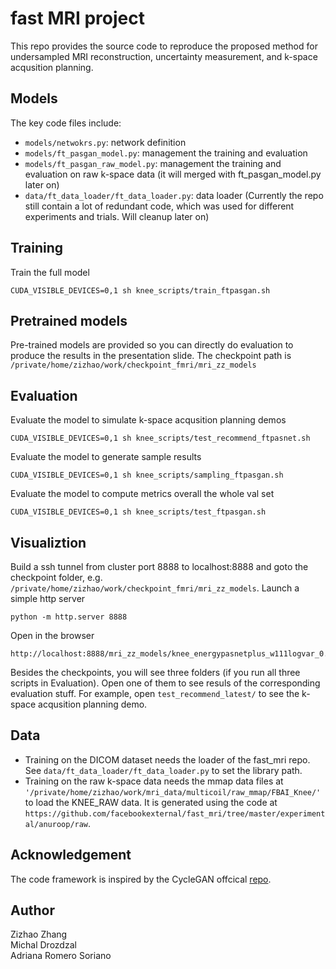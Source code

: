 # fast MRI project

This repo provides the source code to reproduce the proposed method for undersampled MRI reconstruction, uncertainty measurement, and k-space acqusition planning.

## Models
The key code files include:
- ```models/netwokrs.py```: network definition 
- ```models/ft_pasgan_model.py```: management the training and evaluation
- ```models/ft_pasgan_raw_model.py```: management the training and evaluation on raw k-space data (it will merged with ft_pasgan_model.py later on)
- ```data/ft_data_loader/ft_data_loader.py```: data loader 
(Currently the repo still contain a lot of redundant code, which was used for different experiments and trials. Will cleanup later on)

## Training
Train the full model 

    CUDA_VISIBLE_DEVICES=0,1 sh knee_scripts/train_ftpasgan.sh

## Pretrained models
Pre-trained models are provided so you can directly do evaluation to produce the results in the presentation slide.
The checkpoint path is ```/private/home/zizhao/work/checkpoint_fmri/mri_zz_models```

## Evaluation
Evaluate the model to simulate k-space acqusition planning demos

    CUDA_VISIBLE_DEVICES=0,1 sh knee_scripts/test_recommend_ftpasnet.sh

Evaluate the model to generate sample results

    CUDA_VISIBLE_DEVICES=0,1 sh knee_scripts/sampling_ftpasgan.sh

Evaluate the model to compute metrics overall the whole val set

    CUDA_VISIBLE_DEVICES=0,1 sh knee_scripts/test_ftpasgan.sh

## Visualiztion
Build a ssh tunnel from cluster port 8888 to localhost:8888 and goto the checkpoint folder, e.g. ```/private/home/zizhao/work/checkpoint_fmri/mri_zz_models```.
Launch a simple http server

    python -m http.server 8888

Open in the browser

    http://localhost:8888/mri_zz_models/knee_energypasnetplus_w111logvar_0.1gan_gradctx_pxlm/

Besides the checkpoints, you will see three folders (if you run all three scripts in Evaluation). Open one of them to see resuls of the corresponding evaluation stuff. For example, open ```test_recommend_latest/``` to see the k-space acqusition planning demo.
 

## Data
- Training on the DICOM dataset needs the loader of the fast_mri repo. See ```data/ft_data_loader/ft_data_loader.py``` to set the library path. 
- Training on the raw k-space data needs the mmap data files at ```'/private/home/zizhao/work/mri_data/multicoil/raw_mmap/FBAI_Knee/'``` to load the KNEE_RAW data. It is generated using the code at ```https://github.com/facebookexternal/fast_mri/tree/master/experimental/anuroop/raw```.

## Acknowledgement
The code framework is inspired by the CycleGAN offcical [repo](https://github.com/junyanz/pytorch-CycleGAN-and-pix2pix/blob/master/models/pix2pix_model.py).

## Author
Zizhao Zhang\
Michal Drozdzal\
Adriana Romero Soriano

